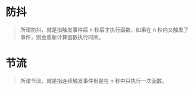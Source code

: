 # 防抖

> 所谓防抖，就是指触发事件后 n 秒后才执行函数，如果在 n 秒内又触发了事件，则会重新计算函数执行时间。

# 节流

> 所谓节流，就是指连续触发事件但是在 n 秒中只执行一次函数。
